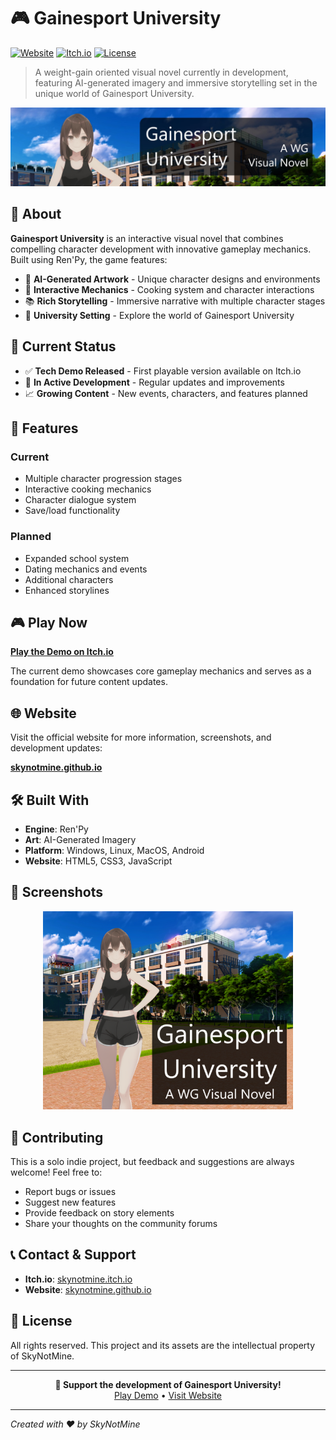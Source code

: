 # 🎮 Gainesport University

<!-- 

<iframe frameborder="0" src="https://itch.io/embed/2144872?linkback=true" width="552" height="167"><a href="https://skynotmine.itch.io/gainesport-university">Gainesport University by SkyNotMine</a></iframe>

-->

[![Website](https://img.shields.io/badge/Website-Live-brightgreen?style=for-the-badge&logo=github)](https://skynotmine.github.io/)
[![Itch.io](https://img.shields.io/badge/Play_Demo-Itch.io-ff6b6b?style=for-the-badge&logo=itch.io)](https://skynotmine.itch.io/gainesport-university)
[![License](https://img.shields.io/badge/License-All_Rights_Reserved-blue?style=for-the-badge)](LICENSE)

> A weight-gain oriented visual novel currently in development, featuring AI-generated imagery and immersive storytelling set in the unique world of Gainesport University.

![Gainesport University Banner](img/promo-banner-1600x400.jpg)

## 📖 About

**Gainesport University** is an interactive visual novel that combines compelling character development with innovative gameplay mechanics. Built using Ren'Py, the game features:

- 🎨 **AI-Generated Artwork** - Unique character designs and environments
- 🍳 **Interactive Mechanics** - Cooking system and character interactions
- 📚 **Rich Storytelling** - Immersive narrative with multiple character stages
- 🏫 **University Setting** - Explore the world of Gainesport University

## 🎯 Current Status

- ✅ **Tech Demo Released** - First playable version available on Itch.io
- 🔄 **In Active Development** - Regular updates and improvements
- 📈 **Growing Content** - New events, characters, and features planned

## 🚀 Features

### Current
- Multiple character progression stages
- Interactive cooking mechanics
- Character dialogue system
- Save/load functionality

### Planned
- Expanded school system
- Dating mechanics and events
- Additional characters
- Enhanced storylines

## 🎮 Play Now

**[Play the Demo on Itch.io](https://skynotmine.itch.io/gainesport-university)**

The current demo showcases core gameplay mechanics and serves as a foundation for future content updates.

## 🌐 Website

Visit the official website for more information, screenshots, and development updates:

**[skynotmine.github.io](https://skynotmine.github.io/)**

## 🛠️ Built With

- **Engine**: Ren'Py
- **Art**: AI-Generated Imagery
- **Platform**: Windows, Linux, MacOS, Android
- **Website**: HTML5, CSS3, JavaScript

## 📸 Screenshots

<div align="center">
  <img src="img/promo-cover-630x500.png" alt="Game Cover" width="400"/>
</div>

## 🤝 Contributing

This is a solo indie project, but feedback and suggestions are always welcome! Feel free to:

- Report bugs or issues
- Suggest new features
- Provide feedback on story elements
- Share your thoughts on the community forums

## 📞 Contact & Support

- **Itch.io**: [skynotmine.itch.io](https://skynotmine.itch.io/gainesport-university)
- **Website**: [skynotmine.github.io](https://skynotmine.github.io/)

## 📄 License

All rights reserved. This project and its assets are the intellectual property of SkyNotMine.

---

<div align="center">
  <b>🎯 Support the development of Gainesport University!</b><br>
  <a href="https://skynotmine.itch.io/gainesport-university">Play Demo</a> • 
  <a href="https://skynotmine.github.io/">Visit Website</a>
</div>

---

*Created with ❤️ by SkyNotMine*